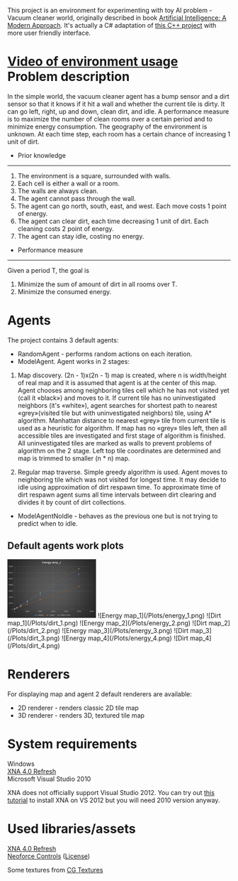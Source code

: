 ﻿This project is an environment for experimenting with toy AI problem - Vacuum cleaner world, originally
described in book [Artificial Intelligence: A Modern Approach](http://aima.cs.berkeley.edu/). It's actually
a C# adaptation of [this C++ project](http://web.ntnu.edu.tw/~tcchiang/ai/Vacuum%20Cleaner%20World.htm) with
more user friendly interface.

[Video of environment usage](http://www.youtube.com/watch?v=xZDnrxhIxrM)
Problem description
======
In the simple world, the vacuum cleaner agent has a bump sensor and a dirt sensor so that it knows if it
hit a wall and whether the current tile is dirty. It can go left, right, up and down, clean dirt, and idle.
A performance measure is to maximize the number of clean rooms over a certain period and to minimize energy
consumption. The geography of the environment is unknown. At each time step, each room has a certain chance of increasing 1 unit of dirt.  

* Prior knowledge

------
1. The environment is a square, surrounded with walls.
2. Each cell is either a wall or a room.
3. The walls are always clean.
4. The agent cannot pass through the wall.
5. The agent can go north, south, east, and west. Each move costs 1 point of energy.
6. The agent can clear dirt, each time decreasing 1 unit of dirt. Each cleaning costs 2 point of energy.
7. The agent can stay idle, costing no energy.  

* Performance measure

------
Given a period T, the goal is 

1. Minimize the sum of amount of dirt in all rooms over T.  
2. Minimize the consumed energy.

Agents
======
The project contains 3 default agents:  

* RandomAgent - performs random actions on each iteration.  
* ModelAgent. 
Agent works in 2 stages:

1. Map discovery. (2n - 1)x(2n - 1) map is created, where n is width/height of real map and it is assumed that agent is at the center of this map.
Agent chooses among neighboring tiles cell which he has not visited yet (call it «black») and moves to it. If current tile has no uninvestigated neighbors
(it's «white»), agent searches for shortest path to nearest «grey»(visited tile but with uninvestigated neighbors) tile, using A* algorithm. Manhattan distance
to nearest «grey» tile from current tile is used as a heuristic for algorithm. If map has no «grey» tiles left, then all accessible tiles are investigated
and first stage of algorithm is finished. All uninvestigated tiles are marked as walls to prevent problems of algorithm on the 2 stage. Left top tile coordinates
are determined and map is trimmed to smaller (n * n) map.

2. Regular map traverse. Simple greedy algorithm is used. Agent moves to neighboring tile which was not visited for longest time. It may decide to idle
using approximation of dirt respawn time. To approximate time of dirt respawn agent sums all time intervals between dirt clearing and divides it by count
of dirt collections.  

* ModelAgentNoIdle - behaves as the previous one but is not trying to predict when to idle.

Default agents work plots
------
<img src="/Plots/energy_1.png" width = "200">
![Energy map_1](/Plots/energy_1.png) ![Dirt map_1](/Plots/dirt_1.png)  
![Energy map_2](/Plots/energy_2.png) ![Dirt map_2](/Plots/dirt_2.png)  
![Energy map_3](/Plots/energy_3.png) ![Dirt map_3](/Plots/dirt_3.png)  
![Energy map_4](/Plots/energy_4.png) ![Dirt map_4](/Plots/dirt_4.png)

Renderers
======
For displaying map and agent 2 default renderers are available:  

* 2D renderer - renders classic 2D tile map
* 3D renderer - renders 3D, textured tile map

System requirements
======
Windows  
[XNA 4.0 Refresh](http://www.microsoft.com/en-us/download/details.aspx?id=27599)  
Microsoft Visual Studio 2010  

XNA does not officially support Visual Studio 2012. You can try out [this tutorial](http://ryan-lange.com/xna-game-studio-4-0-visual-studio-2012/)
to install XNA on VS 2012 but you will need 2010 version anyway.

Used libraries/assets
======
[XNA 4.0 Refresh](http://en.wikipedia.org/wiki/Microsoft_XNA)  
[Neoforce Controls](http://neoforce.codeplex.com/) ([License](http://neoforce.codeplex.com/license))  

Some textures from [CG Textures](http://www.cgtextures.com/)